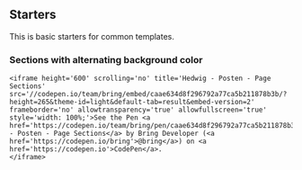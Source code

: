 ## Starters

This is basic starters for common templates.


### Sections with alternating background color

```html|span-6,noSource
<iframe height='600' scrolling='no' title='Hedwig - Posten - Page Sections' src='//codepen.io/team/bring/embed/caae634d8f296792a77ca5b211878b3b/?height=265&theme-id=light&default-tab=result&embed-version=2' frameborder='no' allowtransparency='true' allowfullscreen='true' style='width: 100%;'>See the Pen <a href='https://codepen.io/team/bring/pen/caae634d8f296792a77ca5b211878b3b/'>Hedwig - Posten - Page Sections</a> by Bring Developer (<a href='https://codepen.io/bring'>@bring</a>) on <a href='https://codepen.io'>CodePen</a>.
</iframe>
```
